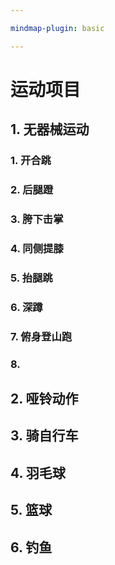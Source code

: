 ```yaml
---

mindmap-plugin: basic

---
```


# 运动项目

## 1. 无器械运动

### 1. 开合跳

### 2. 后腿蹬

### 3. 胯下击掌

### 4. 同侧提膝

### 5. 抬腿跳

### 6. 深蹲

### 7. 俯身登山跑

### 8.

## 2. 哑铃动作

## 3. 骑自行车

## 4. 羽毛球

## 5. 篮球

## 6. 钓鱼